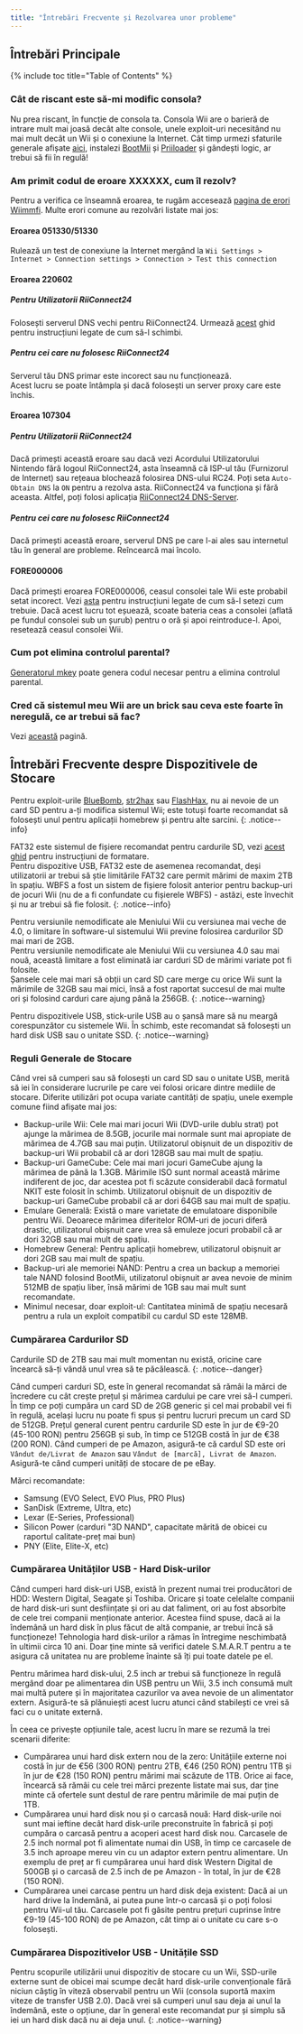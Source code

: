 ```yaml
---
title: "Întrebări Frecvente și Rezolvarea unor probleme"
---
```


## Întrebări Principale

{% include toc title="Table of Contents" %}

### Cât de riscant este să-mi modific consola?
Nu prea riscant, în funcție de consola ta. Consola Wii are o barieră de intrare mult mai joasă decât alte console, unele exploit-uri necesitând nu mai mult decât un Wii și o conexiune la Internet. Cât timp urmezi sfaturile generale afișate [aici](bricks#brick-prevention), instalezi [BootMii](bootmii) și [Priiloader](priiloader) și gândești logic, ar trebui să fii în regulă!

### Am primit codul de eroare XXXXXX, cum îl rezolv?
Pentru a verifica ce înseamnă eroarea, te rugăm accesează [pagina de erori Wiimmfi](https://wiimmfi.de/error). Multe erori comune au rezolvări listate mai jos:

#### Eroarea 051330/51330

Rulează un test de conexiune la Internet mergând la `Wii Settings > Internet > Connection settings > Connection > Test this connection`

#### Eroarea 220602

##### Pentru Utilizatorii RiiConnect24

Folosești serverul DNS vechi pentru RiiConnect24. Urmează [acest](riiconnect24#section-iv---connecting) ghid pentru instrucțiuni legate de cum să-l schimbi.

##### Pentru cei care nu folosesc RiiConnect24

Serverul tău DNS primar este incorect sau nu funcționează.<br> Acest lucru se poate întâmpla și dacă folosești un server proxy care este închis.

#### Eroarea 107304

##### Pentru Utilizatorii RiiConnect24

Dacă primești această eroare sau dacă vezi Acordului Utilizatorului Nintendo fără logoul RiiConnect24, asta înseamnă că ISP-ul tău (Furnizorul de Internet) sau rețeaua blochează folosirea DNS-ului RC24. Poți seta `Auto-Obtain DNS` la `ON` pentru a rezolva asta. RiiConnect24 va funcționa și fără aceasta. Altfel, poți folosi aplicația [RiiConnect24 DNS-Server](https://github.com/RiiConnect24/DNS-Server/releases/latest).

##### Pentru cei care nu folosesc RiiConnect24

Dacă primești această eroare, serverul DNS pe care l-ai ales sau internetul tău în general are probleme. Reîncearcă mai încolo.

#### FORE000006

Dacă primești eroarea FORE000006, ceasul consolei tale Wii este probabil setat incorect. Vezi [asta](wiiconnect24#updating-rtc-clock) pentru instrucțiuni legate de cum să-l setezi cum trebuie. Dacă acest lucru tot eșuează, scoate bateria ceas a consolei (aflată pe fundul consolei sub un șurub) pentru o oră și apoi reintroduce-l. Apoi, resetează ceasul consolei Wii.

### Cum pot elimina controlul parental?
[Generatorul mkey](https://mkey.eiphax.tech/) poate genera codul necesar pentru a elimina controlul parental.

### Cred că sistemul meu Wii are un brick sau ceva este foarte în neregulă, ce ar trebui să fac?
Vezi [această](bricks) pagină.

## Întrebări Frecvente despre Dispozitivele de Stocare

Pentru exploit-urile [BlueBomb](bluebomb), [str2hax](str2hax) sau [FlashHax](flashhax), nu ai nevoie de un card SD pentru a-ți modifica sistemul Wii; este totuși foarte recomandat să folosești unul pentru aplicații homebrew și pentru alte sarcini.
{: .notice--info}

FAT32 este sistemul de fișiere recomandat pentru cardurile SD, vezi [acest ghid](https://wiki.hacks.guide/wiki/Formatting_an_SD_card) pentru instrucțiuni de formatare.<br> Pentru dispozitive USB, FAT32 este de asemenea recomandat, deși utilizatorii ar trebui să știe limitările FAT32 care permit mărimi de maxim 2TB în spațiu. WBFS a fost un sistem de fișiere folosit anterior pentru backup-uri de jocuri Wii (nu de a fi confundate cu fișierele WBFS) - astăzi, este învechit și nu ar trebui să fie folosit.
{: .notice--info}

Pentru versiunile nemodificate ale Meniului Wii cu versiunea mai veche de 4.0, o limitare în software-ul sistemului Wii previne folosirea cardurilor SD mai mari de 2GB.<br> Pentru versiunile nemodificate ale Meniului Wii cu versiunea 4.0 sau mai nouă, această limitare a fost eliminată iar carduri SD de mărimi variate pot fi folosite.<br> Șansele cele mai mari să obții un card SD care merge cu orice Wii sunt la mărimile de 32GB sau mai mici, însă a fost raportat succesul de mai multe ori și folosind carduri care ajung până la 256GB.
{: .notice--warning}

Pentru dispozitivele USB, stick-urile USB au o șansă mare să nu meargă corespunzător cu sistemele Wii. În schimb, este recomandat să folosești un hard disk USB sau o unitate SSD.
{: .notice--warning}

### Reguli Generale de Stocare

Când vrei să cumperi sau să folosești un card SD sau o unitate USB, merită să iei în considerare lucrurile pe care vei folosi oricare dintre mediile de stocare. Diferite utilizări pot ocupa variate cantități de spațiu, unele exemple comune fiind afișate mai jos:

+ Backup-urile Wii: Cele mai mari jocuri Wii (DVD-urile dublu strat) pot ajunge la mărimea de 8.5GB, jocurile mai normale sunt mai apropiate de mărimea de 4.7GB sau mai puțin. Utilizatorul obișnuit de un dispozitiv de backup-uri Wii probabil că ar dori 128GB sau mai mult de spațiu.
+ Backup-uri GameCube: Cele mai mari jocuri GameCube ajung la mărimea de până la 1.3GB. Mărimile ISO sunt normal această mărime indiferent de joc, dar acestea pot fi scăzute considerabil dacă formatul NKIT este folosit în schimb. Utilizatorul obișnuit de un dispozitiv de backup-uri GameCube probabil că ar dori 64GB sau mai mult de spațiu.
+ Emulare Generală: Există o mare varietate de emulatoare disponibile pentru Wii. Deoarece mărimea diferitelor ROM-uri de jocuri diferă drastic, utilizatorul obișnuit care vrea să emuleze jocuri probabil că ar dori 32GB sau mai mult de spațiu.
+ Homebrew General: Pentru aplicații homebrew, utilizatorul obișnuit ar dori 2GB sau mai mult de spațiu.
+ Backup-uri ale memoriei NAND: Pentru a crea un backup a memoriei tale NAND folosind BootMii, utilizatorul obișnuit ar avea nevoie de minim 512MB de spațiu liber, însă mărimi de 1GB sau mai mult sunt recomandate.
+ Minimul necesar, doar exploit-ul: Cantitatea minimă de spațiu necesară pentru a rula un exploit compatibil cu cardul SD este 128MB.

### Cumpărarea Cardurilor SD

Cardurile SD de 2TB sau mai mult momentan nu există, oricine care încearcă să-ți vândă unul vrea să te păcălească.
{: .notice--danger}

Când cumperi carduri SD, este în general recomandat să rămâi la mărci de încredere cu cât crește prețul și mărimea cardului pe care vrei să-l cumperi. În timp ce poți cumpăra un card SD de 2GB generic și cel mai probabil vei fi în regulă, același lucru nu poate fi spus și pentru lucruri precum un card SD de 512GB. Prețul general curent pentru cardurile SD este în jur de €9-20 (45-100 RON) pentru 256GB și sub, în timp ce 512GB costă în jur de €38 (200 RON). Când cumperi de pe Amazon, asigură-te că cardul SD este ori `Vândut de/Livrat de Amazon` sau `Vândut de [marcă], Livrat de Amazon`. Asigură-te când cumperi unități de stocare de pe eBay.

Mărci recomandate:
+ Samsung (EVO Select, EVO Plus, PRO Plus)
+ SanDisk (Extreme, Ultra, etc)
+ Lexar (E-Series, Professional)
+ Silicon Power (carduri "3D NAND", capacitate mărită de obicei cu raportul calitate-preț mai bun)
+ PNY (Elite, Elite-X, etc)

### Cumpărarea Unităților USB - Hard Disk-urilor

Când cumperi hard disk-uri USB, există în prezent numai trei producători de HDD: Western Digital, Seagate și Toshiba. Oricare și toate celelalte companii de hard disk-uri sunt desființate și ori au dat faliment, ori au fost absorbite de cele trei companii menționate anterior. Acestea fiind spuse, dacă ai la îndemână un hard disk în plus făcut de altă companie, ar trebui încă să funcționeze! Tehnologia hard disk-urilor a rămas în întregime neschimbată în ultimii circa 10 ani. Doar ține minte să verifici datele S.M.A.R.T pentru a te asigura că unitatea nu are probleme înainte să îți pui toate datele pe el.

Pentru mărimea hard disk-ului, 2.5 inch ar trebui să funcționeze în regulă mergând doar pe alimentarea din USB pentru un Wii, 3.5 inch consumă mult mai multă putere și în majoritatea cazurilor va avea nevoie de un alimentator extern. Asigură-te să plănuiești acest lucru atunci când stabilești ce vrei să faci cu o unitate externă.

În ceea ce privește opțiunile tale, acest lucru în mare se rezumă la trei scenarii diferite:

+ Cumpărarea unui hard disk extern nou de la zero: Unitățiile externe noi costă în jur de €56 (300 RON) pentru 2TB, €46 (250 RON) pentru 1TB și în jur de €28 (150 RON) pentru mărimi mai scăzute de 1TB. Orice ai face, încearcă să rămâi cu cele trei mărci prezente listate mai sus, dar ține minte că ofertele sunt destul de rare pentru mărimile de mai puțin de 1TB.
+ Cumpărarea unui hard disk nou și o carcasă nouă: Hard disk-urile noi sunt mai ieftine decât hard disk-urile preconstruite în fabrică și poți cumpăra o carcasă pentru a acoperi acest hard disk nou. Carcasele de 2.5 inch normal pot fi alimentate numai din USB, în timp ce carcasele de 3.5 inch aproape mereu vin cu un adaptor extern pentru alimentare. Un exemplu de preț ar fi cumpărarea unui hard disk Western Digital de 500GB și o carcasă de 2.5 inch de pe Amazon - în total, în jur de €28 (150 RON).
+ Cumpărarea unei carcase pentru un hard disk deja existent: Dacă ai un hard drive la îndemână, ai putea pune într-o carcasă și o poți folosi pentru Wii-ul tău. Carcasele pot fi găsite pentru prețuri cuprinse între €9-19 (45-100 RON) de pe Amazon, cât timp ai o unitate cu care s-o folosești.

### Cumpărarea Dispozitivelor USB - Unitățile SSD

Pentru scopurile utilizării unui dispozitiv de stocare cu un Wii, SSD-urile externe sunt de obicei mai scumpe decât hard disk-urile convenționale fără niciun câștig în viteză observabil pentru un Wii (consola suportă maxim viteze de transfer USB 2.0). Dacă vrei să cumperi unul sau deja ai unul la îndemână, este o opțiune, dar în general este recomandat pur și simplu să iei un hard disk dacă nu ai deja unul.
{: .notice--warning}